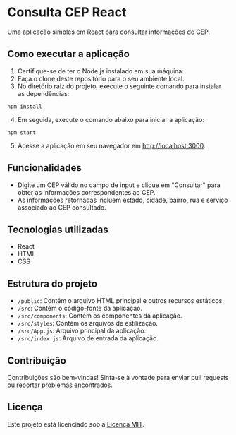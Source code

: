 # Consulta CEP React

Uma aplicação simples em React para consultar informações de CEP.

## Como executar a aplicação

1. Certifique-se de ter o Node.js instalado em sua máquina.
2. Faça o clone deste repositório para o seu ambiente local.
3. No diretório raiz do projeto, execute o seguinte comando para instalar as dependências:

```
npm install

```


4. Em seguida, execute o comando abaixo para iniciar a aplicação:


```
npm start
```


5. Acesse a aplicação em seu navegador em [http://localhost:3000](http://localhost:3000).

## Funcionalidades

- Digite um CEP válido no campo de input e clique em "Consultar" para obter as informações correspondentes ao CEP.
- As informações retornadas incluem estado, cidade, bairro, rua e serviço associado ao CEP consultado.

## Tecnologias utilizadas

- React
- HTML
- CSS

## Estrutura do projeto

- `/public`: Contém o arquivo HTML principal e outros recursos estáticos.
- `/src`: Contém o código-fonte da aplicação.
- `/src/components`: Contém os componentes da aplicação.
- `/src/styles`: Contém os arquivos de estilização.
- `/src/App.js`: Arquivo principal da aplicação.
- `/src/index.js`: Arquivo de entrada da aplicação.

## Contribuição

Contribuições são bem-vindas! Sinta-se à vontade para enviar pull requests ou reportar problemas encontrados.

## Licença

Este projeto está licenciado sob a [Licença MIT](LICENSE).
